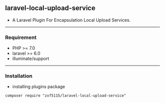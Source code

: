 ## laravel-local-upload-service

 - A Laravel Plugin For Encapsulation Local Upload Services.

----------

### Requirement

 - PHP >= 7.0
 - laravel >= 6.0
 - illuminate/support

----------

### Installation

 - installing plugins package

```shell
composer require "zxf5115/laravel-local-upload-service"
```
